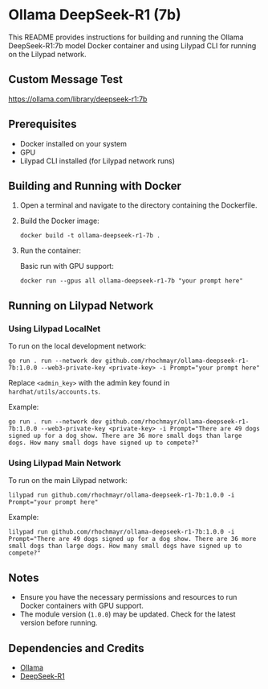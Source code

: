 # Ollama DeepSeek-R1 (7b)

This README provides instructions for building and running the Ollama DeepSeek-R1:7b model Docker container and using Lilypad CLI for running on the Lilypad network.

## Custom Message Test

https://ollama.com/library/deepseek-r1:7b

## Prerequisites

- Docker installed on your system
- GPU
- Lilypad CLI installed (for Lilypad network runs)

## Building and Running with Docker

1. Open a terminal and navigate to the directory containing the Dockerfile.

2. Build the Docker image:
   ```
   docker build -t ollama-deepseek-r1-7b .
   ```

3. Run the container:

   Basic run with GPU support:
   ```
   docker run --gpus all ollama-deepseek-r1-7b "your prompt here"
   ```

## Running on Lilypad Network

### Using Lilypad LocalNet

To run on the local development network:

```
go run . run --network dev github.com/rhochmayr/ollama-deepseek-r1-7b:1.0.0 --web3-private-key <private-key> -i Prompt="your prompt here"
```

Replace `<admin_key>` with the admin key found in `hardhat/utils/accounts.ts`.

Example:
```
go run . run --network dev github.com/rhochmayr/ollama-deepseek-r1-7b:1.0.0 --web3-private-key <private-key> -i Prompt="There are 49 dogs signed up for a dog show. There are 36 more small dogs than large dogs. How many small dogs have signed up to compete?"
```

### Using Lilypad Main Network

To run on the main Lilypad network:

```
lilypad run github.com/rhochmayr/ollama-deepseek-r1-7b:1.0.0 -i Prompt="your prompt here"
```

Example:
```
lilypad run github.com/rhochmayr/ollama-deepseek-r1-7b:1.0.0 -i Prompt="There are 49 dogs signed up for a dog show. There are 36 more small dogs than large dogs. How many small dogs have signed up to compete?"
```

## Notes

- Ensure you have the necessary permissions and resources to run Docker containers with GPU support.
- The module version (`1.0.0`) may be updated. Check for the latest version before running.

## Dependencies and Credits

- [Ollama](https://ollama.com/)
- [DeepSeek-R1](https://ollama.com/library/deepseek-r1)